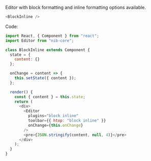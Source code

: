 Editor with block formatting and inline formatting options available.

```js
<BlockInline />
```

Code:

```js static
import React, { Component } from "react";
import Editor from "nib-core";

class BlockInline extends Component {
  state = {
    content: {}
  };

  onChange = content => {
    this.setState({ content });
  };

  render() {
    const { content } = this.state;
    return (
      <div>
        <Editor
          plugins="block inline"
          toolbar={{ htop: "block inline" }}
          onChange={this.onChange}
        />
        <pre>{JSON.stringify(content, null, 4)}</pre>
      </div>
    );
  }
}
```
